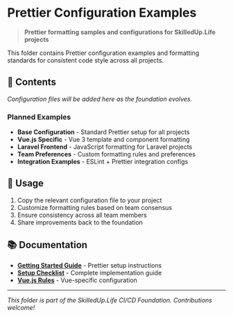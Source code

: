 # Prettier Configuration Examples

> **Prettier formatting samples and configurations for SkilledUp.Life projects**

This folder contains Prettier configuration examples and formatting standards for consistent code style across all projects.

## 📁 Contents

_Configuration files will be added here as the foundation evolves._

### Planned Examples

- **Base Configuration** - Standard Prettier setup for all projects
- **Vue.js Specific** - Vue 3 template and component formatting
- **Laravel Frontend** - JavaScript formatting for Laravel projects
- **Team Preferences** - Custom formatting rules and preferences
- **Integration Examples** - ESLint + Prettier integration configs

## 🔧 Usage

1. Copy the relevant configuration file to your project
2. Customize formatting rules based on team consensus
3. Ensure consistency across all team members
4. Share improvements back to the foundation

## 📚 Documentation

- **[Getting Started Guide](../getting-started-ci.md)** - Prettier setup instructions
- **[Setup Checklist](../ci-setup-checklist.md)** - Complete implementation guide
- **[Vue.js Rules](../ci-setup-checklist.md#vue-specific-eslint--prettier-rules)** - Vue-specific configuration

---

_This folder is part of the SkilledUp.Life CI/CD Foundation. Contributions welcome!_
